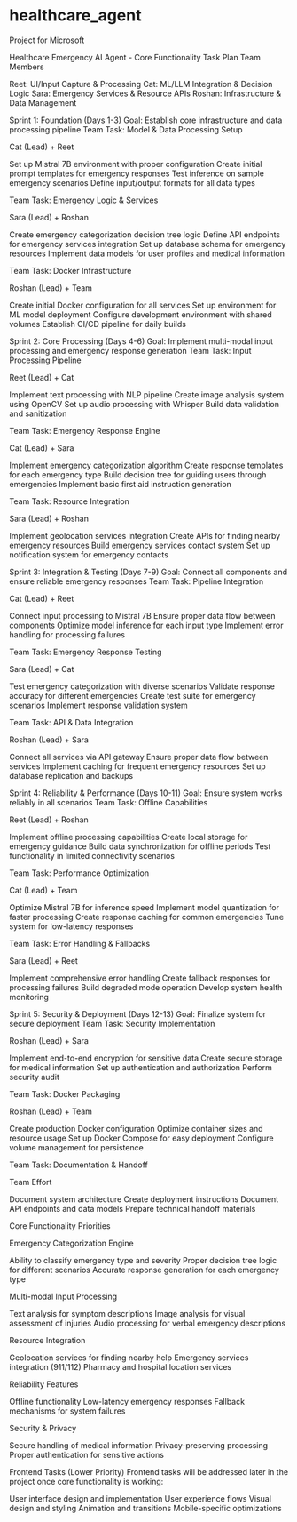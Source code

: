 # healthcare_agent
Project for Microsoft

Healthcare Emergency AI Agent - Core Functionality Task Plan
Team Members

Reet: UI/Input Capture & Processing
Cat: ML/LLM Integration & Decision Logic
Sara: Emergency Services & Resource APIs
Roshan: Infrastructure & Data Management

Sprint 1: Foundation (Days 1-3)
Goal: Establish core infrastructure and data processing pipeline
Team Task: Model & Data Processing Setup

Cat (Lead) + Reet

Set up Mistral 7B environment with proper configuration
Create initial prompt templates for emergency responses
Test inference on sample emergency scenarios
Define input/output formats for all data types



Team Task: Emergency Logic & Services

Sara (Lead) + Roshan

Create emergency categorization decision tree logic
Define API endpoints for emergency services integration
Set up database schema for emergency resources
Implement data models for user profiles and medical information



Team Task: Docker Infrastructure

Roshan (Lead) + Team

Create initial Docker configuration for all services
Set up environment for ML model deployment
Configure development environment with shared volumes
Establish CI/CD pipeline for daily builds



Sprint 2: Core Processing (Days 4-6)
Goal: Implement multi-modal input processing and emergency response generation
Team Task: Input Processing Pipeline

Reet (Lead) + Cat

Implement text processing with NLP pipeline
Create image analysis system using OpenCV
Set up audio processing with Whisper
Build data validation and sanitization



Team Task: Emergency Response Engine

Cat (Lead) + Sara

Implement emergency categorization algorithm
Create response templates for each emergency type
Build decision tree for guiding users through emergencies
Implement basic first aid instruction generation



Team Task: Resource Integration

Sara (Lead) + Roshan

Implement geolocation services integration
Create APIs for finding nearby emergency resources
Build emergency services contact system
Set up notification system for emergency contacts



Sprint 3: Integration & Testing (Days 7-9)
Goal: Connect all components and ensure reliable emergency responses
Team Task: Pipeline Integration

Cat (Lead) + Reet

Connect input processing to Mistral 7B
Ensure proper data flow between components
Optimize model inference for each input type
Implement error handling for processing failures



Team Task: Emergency Response Testing

Sara (Lead) + Cat

Test emergency categorization with diverse scenarios
Validate response accuracy for different emergencies
Create test suite for emergency scenarios
Implement response validation system



Team Task: API & Data Integration

Roshan (Lead) + Sara

Connect all services via API gateway
Ensure proper data flow between services
Implement caching for frequent emergency resources
Set up database replication and backups



Sprint 4: Reliability & Performance (Days 10-11)
Goal: Ensure system works reliably in all scenarios
Team Task: Offline Capabilities

Reet (Lead) + Roshan

Implement offline processing capabilities
Create local storage for emergency guidance
Build data synchronization for offline periods
Test functionality in limited connectivity scenarios



Team Task: Performance Optimization

Cat (Lead) + Team

Optimize Mistral 7B for inference speed
Implement model quantization for faster processing
Create response caching for common emergencies
Tune system for low-latency responses



Team Task: Error Handling & Fallbacks

Sara (Lead) + Reet

Implement comprehensive error handling
Create fallback responses for processing failures
Build degraded mode operation
Develop system health monitoring



Sprint 5: Security & Deployment (Days 12-13)
Goal: Finalize system for secure deployment
Team Task: Security Implementation

Roshan (Lead) + Sara

Implement end-to-end encryption for sensitive data
Create secure storage for medical information
Set up authentication and authorization
Perform security audit



Team Task: Docker Packaging

Roshan (Lead) + Team

Create production Docker configuration
Optimize container sizes and resource usage
Set up Docker Compose for easy deployment
Configure volume management for persistence



Team Task: Documentation & Handoff

Team Effort

Document system architecture
Create deployment instructions
Document API endpoints and data models
Prepare technical handoff materials



Core Functionality Priorities

Emergency Categorization Engine

Ability to classify emergency type and severity
Proper decision tree logic for different scenarios
Accurate response generation for each emergency type


Multi-modal Input Processing

Text analysis for symptom descriptions
Image analysis for visual assessment of injuries
Audio processing for verbal emergency descriptions


Resource Integration

Geolocation services for finding nearby help
Emergency services integration (911/112)
Pharmacy and hospital location services


Reliability Features

Offline functionality
Low-latency emergency responses
Fallback mechanisms for system failures


Security & Privacy

Secure handling of medical information
Privacy-preserving processing
Proper authentication for sensitive actions



Frontend Tasks (Lower Priority)
Frontend tasks will be addressed later in the project once core functionality is working:

User interface design and implementation
User experience flows
Visual design and styling
Animation and transitions
Mobile-specific optimizations
